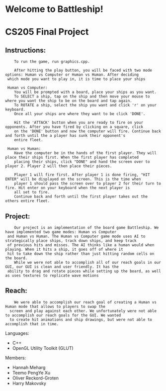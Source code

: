 
# Welcome to Battleship!

# CS205 Final Project

## Instructions:
        To run the game, run graphics.cpp.

        After hitting the play button, you will be faced with two mode options: Human vs Computer or Human vs Human. After deciding
     which mode you want to play in, it is time to place your ships

     Human vs Computer:
        You will be prompted with a board, place your ships as you want.
        To SELECT a ship, tap on the ship and then move your mouse to where you want the ship to be on the board and tap again.
        To ROTATE a ship, select the ship you want and click 'r' on your keyboard.
        Once all your ships are where they want to be click 'DONE'.

        Hit the 'ATTACK' button when you are ready to fire on your opponents. After you have fired by clicking on a square, click
        on the 'DONE' button and now the computer will fire. Continue back and forth until the a player has sunk their opponent's
        entire fleet.

     Human vs Human:
        Have the computer be in the hands of the first player. They will place their ships first. When the first player has completed
        placing their ships, click "DONE" and hand the screen over to player 2. Player 2 will then place their pieces.

        Player 1 will fire first. After player 1 is done firing, "HIT ENTER" will be displayed on the screen. This is the time when
        player 1 should pass the screen over to player 2 for their turn to fire. Hit enter on your keyboard when the next player is
        all set to fire.
        Continue back and forth until the first player takes out the others entire fleet.


## Project:

        Our project is an implementation of the board game Battleship. We have implemented two game modes: Human vs Computer
     and Human vs Human. The Human vs Computer game mode uses AI to strategically place ships, track down ships, and keep track
     of previous hits and misses. The AI thinks like a human would when playing. When it hits a ship, it goes off of where it
     hit to take down the ship rather than just hitting random cells on the board.
	    While we were not able to accomplish all of our reach goals in our GUI, our GUI is clean and user friendly. It has the
	 ability to drag and rotate pieces while setting up the board, as well as uses textures to replicate wave motions


## Reach:

	    We were able to accomplish our reach goal of creating a Human vs Human mode that allows to players to swap the
	  screen and play against each other. We unfortunately were not able to accomplish our reach goals for the GUI. We wanted
	  to create hit animations and ship drawings, but were not able to accomplish that in time.

Languages:
* C++
* OpenGL Utility Toolkit (GLUT)


Members:
* Hannah Meharg
* Teemo PengYe Xu
* Oliver Reckord-Groten
* Harry Makovsky
